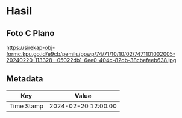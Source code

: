 # Hasil

## Foto C Plano

https://sirekap-obj-formc.kpu.go.id/e9cb/pemilu/ppwp/74/71/10/10/02/7471101002005-20240220-113328--05022db1-6ee0-404c-82db-38cbefeeb638.jpg


## Metadata

| Key        | Value               |
| ---------- | ------------------- |
| Time Stamp | 2024-02-20 12:00:00 |



